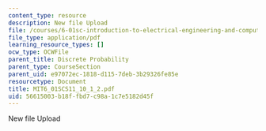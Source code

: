 ```yaml
---
content_type: resource
description: New file Upload
file: /courses/6-01sc-introduction-to-electrical-engineering-and-computer-science-i-spring-2011/56615003b18ffbd7c98a1c7e5182d45f_MIT6_01SCS11_10_1_2.pdf
file_type: application/pdf
learning_resource_types: []
ocw_type: OCWFile
parent_title: Discrete Probability
parent_type: CourseSection
parent_uid: e97072ec-1818-d115-7deb-3b29326fe85e
resourcetype: Document
title: MIT6_01SCS11_10_1_2.pdf
uid: 56615003-b18f-fbd7-c98a-1c7e5182d45f
---
```

New file Upload